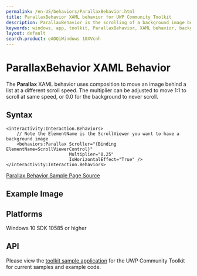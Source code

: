 ```yaml
---
permalink: /en-US/behaviors/ParallaxBehavior.html
title: ParallaxBehavior XAML behavior for UWP Community Toolkit
description: ParallaxBehavior is the scrolling of a background image behind a scrollview at a different speed than the list scrolls
keywords: windows, app, toolkit, ParallaxBehavior, XAML behavior, background image, custom scrolling behavior
layout: default
search.product: eADQiWindows 10XVcnh
---
```


# ParallaxBehavior XAML Behavior
The **Parallax** XAML behavior uses composition to move an image behind a list at a different scroll speed. The multiplier can be adjusted to move 1:1 to scroll at same speed, or 0.0 for the background to never scroll.


## Syntax
```xaml
<interactivity:Interaction.Behaviors>
	// Note the ElementName is the ScrollViewer you want to have a background image
    <behaviors:Parallax Scroller="{Binding ElementName=ScrollViewerControl}"
                        Multiplier="0.25"
                        IsHorizontalEffect="True" />
</interactivity:Interaction.Behaviors>
```

[Parallax Behavior Sample Page Source](https://github.com/Microsoft/UWPCommunityToolkit/tree/master/Microsoft.Toolkit.Uwp.SampleApp/SamplePages/ParallaxBehavior)

## Example Image


## Platforms

Windows 10 SDK 10585 or higher

## API

Please view the [toolkit sample application](https://github.com/Microsoft/UWPCommunityToolkit/tree/master/Microsoft.Toolkit.Uwp.SampleApp) for the UWP Community Toolkit for current samples and example code.